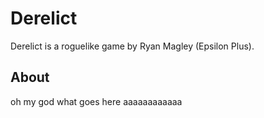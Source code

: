 # Derelict

Derelict is a roguelike game by Ryan Magley (Epsilon Plus).

## About

oh my god what goes here aaaaaaaaaaaa